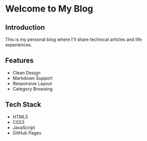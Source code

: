 # Welcome to My Blog

## Introduction

This is my personal blog where I'll share technical articles and life experiences.

## Features

- Clean Design
- Markdown Support
- Responsive Layout
- Category Browsing

## Tech Stack

- HTML5
- CSS3
- JavaScript
- GitHub Pages 